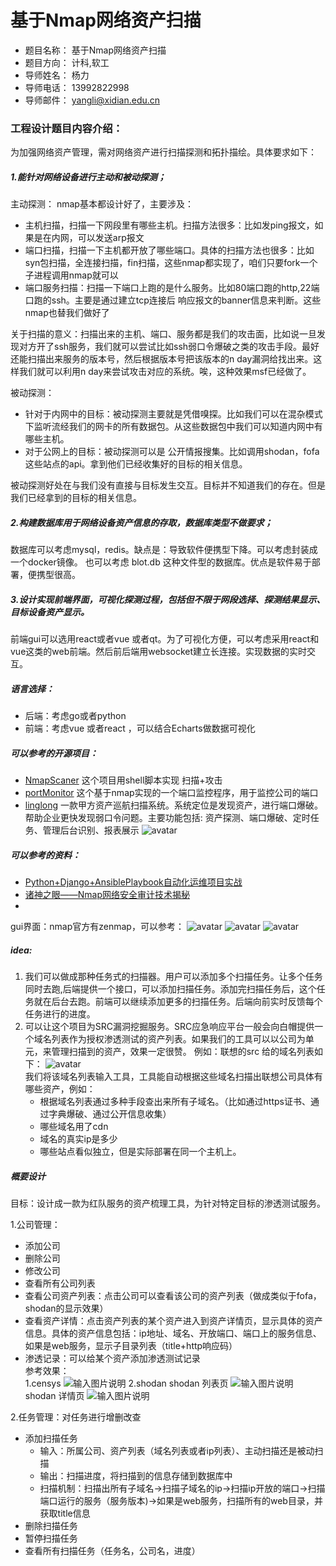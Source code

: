 # 基于Nmap网络资产扫描

- 题目名称： 基于Nmap网络资产扫描
- 题目方向： 计科,软工
- 导师姓名： 杨力
- 导师电话： 13992822998
- 导师邮件： yangli@xidian.edu.cn

### 工程设计题目内容介绍：

为加强网络资产管理，需对网络资产进行扫描探测和拓扑描绘。具体要求如下：

##### 1.能针对网络设备进行主动和被动探测；

主动探测：
nmap基本都设计好了，主要涉及：

- 主机扫描，扫描一下网段里有哪些主机。扫描方法很多：比如发ping报文，如果是在内网，可以发送arp报文
- 端口扫描，扫描一下主机都开放了哪些端口。具体的扫描方法也很多：比如syn包扫描，全连接扫描，fin扫描，这些nmap都实现了，咱们只要fork一个子进程调用nmap就可以
- 端口服务扫描：扫描一下端口上跑的是什么服务。比如80端口跑的http,22端口跑的ssh。主要是通过建立tcp连接后 响应报文的banner信息来判断。这些nmap也替我们做好了

关于扫描的意义：扫描出来的主机、端口、服务都是我们的攻击面，比如说一旦发现对方开了ssh服务，我们就可以尝试比如ssh弱口令爆破之类的攻击手段。最好还能扫描出来服务的版本号，然后根据版本号把该版本的n day漏洞给找出来。这样我们就可以利用n day来尝试攻击对应的系统。唉，这种效果msf已经做了。

被动探测：

- 针对于内网中的目标：被动探测主要就是凭借嗅探。比如我们可以在混杂模式下监听流经我们的网卡的所有数据包。从这些数据包中我们可以知道内网中有哪些主机。
- 对于公网上的目标：被动探测可以是 公开情报搜集。比如调用shodan，fofa 这些站点的api。拿到他们已经收集好的目标的相关信息。

被动探测好处在与我们没有直接与目标发生交互。目标并不知道我们的存在。但是我们已经拿到的目标的相关信息。

##### 2.构建数据库用于网络设备资产信息的存取，数据库类型不做要求；

数据库可以考虑mysql，redis。缺点是：导致软件便携型下降。可以考虑封装成一个docker镜像。
也可以考虑 blot.db 这种文件型的数据库。优点是软件易于部署，便携型很高。

##### 3.设计实现前端界面，可视化探测过程，包括但不限于网段选择、探测结果显示、目标设备资产显示。

前端gui可以选用react或者vue 或者qt。为了可视化方便，可以考虑采用react和vue这类的web前端。然后前后端用websocket建立长连接。实现数据的实时交互。


##### 语言选择：
- 后端：考虑go或者python
- 前端：考虑vue 或者react ，可以结合Echarts做数据可视化


##### 可以参考的开源项目：
- [NmapScaner](https://github.com/fuzz-security/NmapScaner/blob/master/scaner.sh)
这个项目用shell脚本实现 扫描+攻击
- [portMonitor](https://github.com/wantongtang/portMonitor)
这个基于nmap实现的一个端口监控程序，用于监控公司的端口
- [linglong](https://github.com/awake1t/linglong)
  一款甲方资产巡航扫描系统。系统定位是发现资产，进行端口爆破。帮助企业更快发现弱口令问题。主要功能包括: 资产探测、端口爆破、定时任务、管理后台识别、报表展示
  ![avatar](index.gif)
##### 可以参考的资料：
- [Python+Django+AnsiblePlaybook自动化运维项目实战](https://coding.imooc.com/class/160.html)
- [诸神之眼——Nmap网络安全审计技术揭秘](https://item.jd.com/12165817.html?cu=true&utm_source=www.baidu.com&utm_medium=tuiguang&utm_campaign=t_2016327531_&utm_term=879f6bb2e77d4041aa459e049bb24c86)
- 

gui界面：nmap官方有zenmap，可以参考：
![avatar](https://img-blog.csdnimg.cn/20211008175010946.png?x-oss-process=image/watermark,type_ZHJvaWRzYW5zZmFsbGJhY2s,shadow_50,text_Q1NETiBA5peg5Zyo5peg5LiN5Zyo,size_20,color_FFFFFF,t_70,g_se,x_16)
![avatar](https://img-blog.csdnimg.cn/20211008175058296.png?x-oss-process=image/watermark,type_ZHJvaWRzYW5zZmFsbGJhY2s,shadow_50,text_Q1NETiBA5peg5Zyo5peg5LiN5Zyo,size_20,color_FFFFFF,t_70,g_se,x_16)
![avatar](https://img-blog.csdnimg.cn/20211008175154645.png?x-oss-process=image/watermark,type_ZHJvaWRzYW5zZmFsbGJhY2s,shadow_50,text_Q1NETiBA5peg5Zyo5peg5LiN5Zyo,size_20,color_FFFFFF,t_70,g_se,x_16)

##### idea:
1. 我们可以做成那种任务式的扫描器。用户可以添加多个扫描任务。让多个任务同时去跑,后端提供一个接口，可以添加扫描任务。添加完扫描任务后，这个任务就在后台去跑。前端可以继续添加更多的扫描任务。后端向前实时反馈每个任务进行的进度。 
2. 可以让这个项目为SRC漏洞挖掘服务。SRC应急响应平台一般会向白帽提供一个域名列表作为授权渗透测试的资产列表。如果我们的工具可以以公司为单元，来管理扫描到的资产，效果一定很赞。
   例如：联想的src 给的域名列表如下：
   ![avatar](https://img-blog.csdnimg.cn/20211008234136815.png?x-oss-process=image/watermark,type_ZHJvaWRzYW5zZmFsbGJhY2s,shadow_50,text_Q1NETiBA5peg5Zyo5peg5LiN5Zyo,size_20,color_FFFFFF,t_70,g_se,x_16)   
   我们将该域名列表输入工具，工具能自动根据这些域名扫描出联想公司具体有哪些资产，例如：
   - 根据域名列表通过多种手段查出来所有子域名。（比如通过https证书、通过字典爆破、通过公开信息收集）
   - 哪些域名用了cdn
   - 域名的真实ip是多少
   - 哪些站点看似独立，但是实际部署在同一个主机上。

##### 概要设计
目标：设计成一款为红队服务的资产梳理工具，为针对特定目标的渗透测试服务。

1.公司管理：
- 添加公司
- 删除公司
- 修改公司
- 查看所有公司列表
- 查看公司资产列表：点击公司可以查看该公司的资产列表（做成类似于fofa，shodan的显示效果）
- 查看资产详情：点击资产列表的某个资产进入到资产详情页，显示具体的资产信息。具体的资产信息包括：ip地址、域名、开放端口、端口上的服务信息、如果是web服务，显示子目录列表（title+http响应码）
- 渗透记录：可以给某个资产添加渗透测试记录  
参考效果：  
1.censys
![输入图片说明](https://images.gitee.com/uploads/images/2021/1026/183757_3bdb4565_8582605.png "屏幕截图.png")
2.shodan
shodan 列表页
![输入图片说明](https://images.gitee.com/uploads/images/2021/1026/184235_ecd7ed58_8582605.png "屏幕截图.png")
shodan 详情页
![输入图片说明](https://images.gitee.com/uploads/images/2021/1026/184350_83c3bf01_8582605.png "屏幕截图.png")

2.任务管理：对任务进行增删改查
- 添加扫描任务
    - 输入：所属公司、资产列表（域名列表或者ip列表）、主动扫描还是被动扫描
    - 输出：扫描进度，将扫描到的信息存储到数据库中
    - 扫描机制：扫描出所有子域名->扫描子域名的ip->扫描ip开放的端口->扫描端口运行的服务（服务版本)->如果是web服务，扫描所有的web目录，并获取title信息
- 删除扫描任务
- 暂停扫描任务
- 查看所有扫描任务（任务名，公司名，进度）
